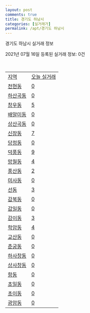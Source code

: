 ```yaml
---
layout: post
comments: true
title: 경기도 하남시
categories: [실거래가]
permalink: /apt/경기도 하남시
---
```


경기도 하남시 실거래 정보

2021년 07월 16일 등록된 실거래 정보: 0건

<script type="text/javascript">
  google.charts.load('current', {'packages':['corechart']});
  google.charts.setOnLoadCallback(drawChart);

  function drawChart() {
    var data = google.visualization.arrayToDataTable([['거래일', '매매', '전월세', '전매'], ['20-07', 160, 406, 0], ['20-08', 243, 575, 0], ['20-09', 178, 604, 0], ['20-10', 191, 553, 1], ['20-11', 254, 611, 1], ['20-12', 405, 636, 0], ['21-01', 392, 1026, 0], ['21-02', 185, 763, 0], ['21-03', 194, 754, 0], ['21-04', 134, 467, 1], ['21-05', 272, 504, 3], ['21-06', 120, 480, 9], ['21-07', 19, 138, 7]]);

    var options = {
      title: '최근 1년간 유형별 거래량 추이',
      legend: { position: 'bottom' }
    };

    var chart = new google.visualization.LineChart(document.getElementById('columnchart_material'));
    chart.draw(data, (options));
  }
</script>

<div id="columnchart_material" style="width: 95%; margin-left: -35px"></div>
<br>
<table class="sortable">
  <tr>
    <td><a href="#">지역</a></td>
    <td><a href="#">오늘 실거래</a></td>
  </tr>

  
  <tr class="item">
    <td><a href="경기도 하남시 천현동">천현동</a></td>
    <td><a href="경기도 하남시 천현동">0</a></td>
  </tr>
    

  <tr class="item">
    <td><a href="경기도 하남시 하산곡동">하산곡동</a></td>
    <td><a href="경기도 하남시 하산곡동">0</a></td>
  </tr>
    

  <tr class="item">
    <td><a href="경기도 하남시 창우동">창우동</a></td>
    <td><a href="경기도 하남시 창우동">5</a></td>
  </tr>
    

  <tr class="item">
    <td><a href="경기도 하남시 배알미동">배알미동</a></td>
    <td><a href="경기도 하남시 배알미동">0</a></td>
  </tr>
    

  <tr class="item">
    <td><a href="경기도 하남시 상산곡동">상산곡동</a></td>
    <td><a href="경기도 하남시 상산곡동">0</a></td>
  </tr>
    

  <tr class="item">
    <td><a href="경기도 하남시 신장동">신장동</a></td>
    <td><a href="경기도 하남시 신장동">7</a></td>
  </tr>
    

  <tr class="item">
    <td><a href="경기도 하남시 당정동">당정동</a></td>
    <td><a href="경기도 하남시 당정동">0</a></td>
  </tr>
    

  <tr class="item">
    <td><a href="경기도 하남시 덕풍동">덕풍동</a></td>
    <td><a href="경기도 하남시 덕풍동">9</a></td>
  </tr>
    

  <tr class="item">
    <td><a href="경기도 하남시 망월동">망월동</a></td>
    <td><a href="경기도 하남시 망월동">4</a></td>
  </tr>
    

  <tr class="item">
    <td><a href="경기도 하남시 풍산동">풍산동</a></td>
    <td><a href="경기도 하남시 풍산동">2</a></td>
  </tr>
    

  <tr class="item">
    <td><a href="경기도 하남시 미사동">미사동</a></td>
    <td><a href="경기도 하남시 미사동">0</a></td>
  </tr>
    

  <tr class="item">
    <td><a href="경기도 하남시 선동">선동</a></td>
    <td><a href="경기도 하남시 선동">3</a></td>
  </tr>
    

  <tr class="item">
    <td><a href="경기도 하남시 감북동">감북동</a></td>
    <td><a href="경기도 하남시 감북동">0</a></td>
  </tr>
    

  <tr class="item">
    <td><a href="경기도 하남시 감일동">감일동</a></td>
    <td><a href="경기도 하남시 감일동">0</a></td>
  </tr>
    

  <tr class="item">
    <td><a href="경기도 하남시 감이동">감이동</a></td>
    <td><a href="경기도 하남시 감이동">3</a></td>
  </tr>
    

  <tr class="item">
    <td><a href="경기도 하남시 학암동">학암동</a></td>
    <td><a href="경기도 하남시 학암동">4</a></td>
  </tr>
    

  <tr class="item">
    <td><a href="경기도 하남시 교산동">교산동</a></td>
    <td><a href="경기도 하남시 교산동">0</a></td>
  </tr>
    

  <tr class="item">
    <td><a href="경기도 하남시 춘궁동">춘궁동</a></td>
    <td><a href="경기도 하남시 춘궁동">0</a></td>
  </tr>
    

  <tr class="item">
    <td><a href="경기도 하남시 하사창동">하사창동</a></td>
    <td><a href="경기도 하남시 하사창동">0</a></td>
  </tr>
    

  <tr class="item">
    <td><a href="경기도 하남시 상사창동">상사창동</a></td>
    <td><a href="경기도 하남시 상사창동">0</a></td>
  </tr>
    

  <tr class="item">
    <td><a href="경기도 하남시 항동">항동</a></td>
    <td><a href="경기도 하남시 항동">0</a></td>
  </tr>
    

  <tr class="item">
    <td><a href="경기도 하남시 초일동">초일동</a></td>
    <td><a href="경기도 하남시 초일동">0</a></td>
  </tr>
    

  <tr class="item">
    <td><a href="경기도 하남시 초이동">초이동</a></td>
    <td><a href="경기도 하남시 초이동">0</a></td>
  </tr>
    

  <tr class="item">
    <td><a href="경기도 하남시 광암동">광암동</a></td>
    <td><a href="경기도 하남시 광암동">0</a></td>
  </tr>
    


</table>


    